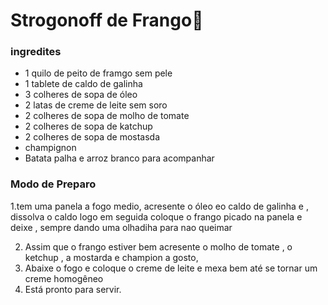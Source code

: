 # Strogonoff de Frango:ticket:

### ingredites ###

- 1 quilo de peito de framgo sem pele
- 1 tablete de caldo de galinha
- 3 colheres de sopa de óleo
- 2 latas de creme de leite sem soro
- 2 colheres de sopa de molho de tomate 
- 2 colheres de sopa de katchup
- 2 colheres de sopa de mostasda 
- champignon
- Batata palha e arroz branco para acompanhar 

### Modo de Preparo ###

1.tem uma panela a fogo medio, acresente o óleo eo caldo de galinha e , dissolva o caldo logo em seguida coloque o frango picado na panela e deixe , sempre dando uma olhadiha para nao queimar

2. Assim que o frango estiver bem acresente o molho de tomate , o ketchup , a mostarda e champion a gosto,
3. Abaixe o fogo e coloque o creme de leite e mexa bem até se tornar um creme homogêneo 
4. Está pronto para servir.

